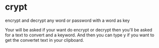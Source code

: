 # crypt
encrypt and decrypt any word or password with a word as key

Your will be asked if your want do encrypt or decrypt then you'll be asked for a text
to convert and a keyword. And then you can type y if you want to get the convertet text in 
your clipboard.
